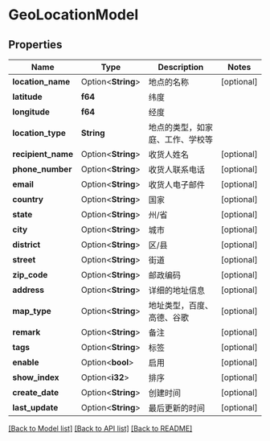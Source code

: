 # GeoLocationModel

## Properties

Name | Type | Description | Notes
------------ | ------------- | ------------- | -------------
**location_name** | Option<**String**> | 地点的名称 | [optional]
**latitude** | **f64** | 纬度 | 
**longitude** | **f64** | 经度 | 
**location_type** | **String** | 地点的类型，如家庭、工作、学校等 | 
**recipient_name** | Option<**String**> | 收货人姓名 | [optional]
**phone_number** | Option<**String**> | 收货人联系电话 | [optional]
**email** | Option<**String**> | 收货人电子邮件 | [optional]
**country** | Option<**String**> | 国家 | [optional]
**state** | Option<**String**> | 州/省 | [optional]
**city** | Option<**String**> | 城市 | [optional]
**district** | Option<**String**> | 区/县 | [optional]
**street** | Option<**String**> | 街道 | [optional]
**zip_code** | Option<**String**> | 邮政编码 | [optional]
**address** | Option<**String**> | 详细的地址信息 | [optional]
**map_type** | Option<**String**> | 地址类型，百度、高德、谷歌 | [optional]
**remark** | Option<**String**> | 备注 | [optional]
**tags** | Option<**String**> | 标签 | [optional]
**enable** | Option<**bool**> | 启用 | [optional]
**show_index** | Option<**i32**> | 排序 | [optional]
**create_date** | Option<**String**> | 创建时间 | [optional]
**last_update** | Option<**String**> | 最后更新的时间 | [optional]

[[Back to Model list]](../README.md#documentation-for-models) [[Back to API list]](../README.md#documentation-for-api-endpoints) [[Back to README]](../README.md)


